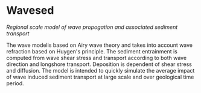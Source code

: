 # Wavesed

_Regional scale model of wave propogation and associated sediment transport_

The wave modelis based on Airy wave theory and takes into account wave refraction based on Huygen's principle.
The sediment entrainment is computed from wave shear stress and transport according to both
wave direction and longshore transport. Deposition is dependent of shear stress and diffusion.
The model is intended to quickly simulate the average impact of wave induced sediment transport
at large scale and over geological time period.
